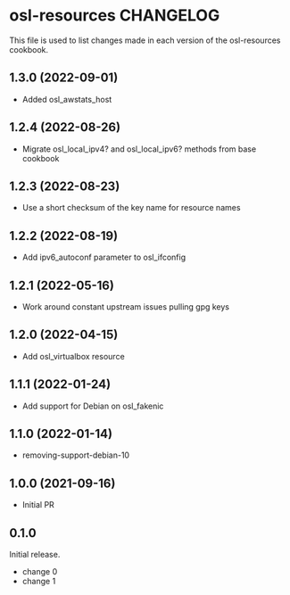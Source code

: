 # osl-resources CHANGELOG

This file is used to list changes made in each version of the osl-resources cookbook.

1.3.0 (2022-09-01)
------------------
- Added osl_awstats_host

1.2.4 (2022-08-26)
------------------
- Migrate osl_local_ipv4? and osl_local_ipv6? methods from base cookbook

1.2.3 (2022-08-23)
------------------
- Use a short checksum of the key name for resource names

1.2.2 (2022-08-19)
------------------
- Add ipv6_autoconf parameter to osl_ifconfig

1.2.1 (2022-05-16)
------------------
- Work around constant upstream issues pulling gpg keys

1.2.0 (2022-04-15)
------------------
- Add osl_virtualbox resource

1.1.1 (2022-01-24)
------------------
- Add support for Debian on osl_fakenic

1.1.0 (2022-01-14)
------------------
- removing-support-debian-10

1.0.0 (2021-09-16)
------------------
- Initial PR

## 0.1.0

Initial release.

- change 0
- change 1
